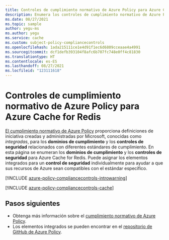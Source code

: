```yaml
---
title: Controles de cumplimiento normativo de Azure Policy para Azure Cache for Redis
description: Enumera los controles de cumplimiento normativo de Azure Policy disponibles para Azure Cache for Redis. Estas definiciones de directivas integradas proporcionan enfoques comunes para administrar el cumplimiento de los recursos de Azure.
ms.date: 08/27/2021
ms.topic: sample
author: yegu-ms
ms.author: yegu
ms.service: cache
ms.custom: subject-policy-compliancecontrols
ms.openlocfilehash: 1ada215111ce1e4d91f1ec6d6809cceaae4a4991
ms.sourcegitcommit: dcf1defb393104f8afc6b707fc748e0ff4c81830
ms.translationtype: HT
ms.contentlocale: es-ES
ms.lasthandoff: 08/27/2021
ms.locfileid: "123111618"
---
```

# <a name="azure-policy-regulatory-compliance-controls-for-azure-cache-for-redis"></a>Controles de cumplimiento normativo de Azure Policy para Azure Cache for Redis

[El cumplimiento normativo de Azure Policy](../governance/policy/concepts/regulatory-compliance.md) proporciona definiciones de iniciativa creadas y administradas por Microsoft, conocidas como _integradas_, para los **dominios de cumplimiento** y los **controles de seguridad** relacionados con diferentes estándares de cumplimiento. En esta página se enumeran los **dominios de cumplimiento** y los **controles de seguridad** para Azure Cache for Redis. Puede asignar los elementos integrados para un **control de seguridad** individualmente para ayudar a que sus recursos de Azure sean compatibles con el estándar específico.

[!INCLUDE [azure-policy-compliancecontrols-introwarning](../../includes/policy/standards/intro-warning.md)]

[!INCLUDE [azure-policy-compliancecontrols-cache](../../includes/policy/standards/byrp/microsoft.cache.md)]

## <a name="next-steps"></a>Pasos siguientes

- Obtenga más información sobre el [cumplimiento normativo de Azure Policy](../governance/policy/concepts/regulatory-compliance.md).
- Los elementos integrados se pueden encontrar en el [repositorio de GitHub de Azure Policy](https://github.com/Azure/azure-policy).
